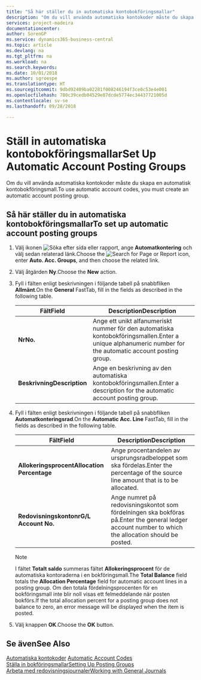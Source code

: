 ```yaml
---
title: "Så här ställer du in automatiska kontobokföringsmallar"
description: "Om du vill använda automatiska kontokoder måste du skapa en automatisk kontobokföringsmall."
services: project-madeira
documentationcenter: 
author: SorenGP
ms.service: dynamics365-business-central
ms.topic: article
ms.devlang: na
ms.tgt_pltfrm: na
ms.workload: na
ms.search.keywords: 
ms.date: 10/01/2018
ms.author: sgroespe
ms.translationtype: HT
ms.sourcegitcommit: 9dbd92409ba02281f008246194f3ce0c53e4e001
ms.openlocfilehash: 780c39cedb04529e87dcde5774ec34437721005d
ms.contentlocale: sv-se
ms.lasthandoff: 09/28/2018

---
```

# <a name="set-up-automatic-account-posting-groups"></a><span data-ttu-id="bff16-103">Ställ in automatiska kontobokföringsmallar</span><span class="sxs-lookup"><span data-stu-id="bff16-103">Set Up Automatic Account Posting Groups</span></span>
<span data-ttu-id="bff16-104">Om du vill använda automatiska kontokoder måste du skapa en automatisk kontobokföringsmall.</span><span class="sxs-lookup"><span data-stu-id="bff16-104">To use automatic account codes, you must create an automatic account posting group.</span></span>  

## <a name="to-set-up-automatic-account-posting-groups"></a><span data-ttu-id="bff16-105">Så här ställer du in automatiska kontobokföringsmallar</span><span class="sxs-lookup"><span data-stu-id="bff16-105">To set up automatic account posting groups</span></span>  

1.  <span data-ttu-id="bff16-106">Välj ikonen ![Söka efter sida eller rapport](../../media/ui-search/search_small.png "Ikonen Söka efter sida eller rapport"), ange **Automatkontering** och välj sedan relaterad länk.</span><span class="sxs-lookup"><span data-stu-id="bff16-106">Choose the ![Search for Page or Report](../../media/ui-search/search_small.png "Search for Page or Report icon") icon, enter **Auto. Acc. Groups**, and then choose the related link.</span></span>  
2.  <span data-ttu-id="bff16-107">Välj åtgärden **Ny**.</span><span class="sxs-lookup"><span data-stu-id="bff16-107">Choose the **New** action.</span></span>  
3.  <span data-ttu-id="bff16-108">Fyll i fälten enligt beskrivningen i följande tabell på snabbfliken **Allmänt**.</span><span class="sxs-lookup"><span data-stu-id="bff16-108">On the **General** FastTab, fill in the fields as described in the following table.</span></span>  

    |<span data-ttu-id="bff16-109">Fält</span><span class="sxs-lookup"><span data-stu-id="bff16-109">Field</span></span>|<span data-ttu-id="bff16-110">Description</span><span class="sxs-lookup"><span data-stu-id="bff16-110">Description</span></span>|  
    |-----------|-----------------|  
    |<span data-ttu-id="bff16-111">**Nr**</span><span class="sxs-lookup"><span data-stu-id="bff16-111">**No.**</span></span>|<span data-ttu-id="bff16-112">Ange ett unikt alfanumeriskt nummer för den automatiska kontobokföringsmallen.</span><span class="sxs-lookup"><span data-stu-id="bff16-112">Enter a unique alphanumeric number for the automatic account posting group.</span></span>|  
    |<span data-ttu-id="bff16-113">**Beskrivning**</span><span class="sxs-lookup"><span data-stu-id="bff16-113">**Description**</span></span>|<span data-ttu-id="bff16-114">Ange en beskrivning av den automatiska kontobokföringsmallen.</span><span class="sxs-lookup"><span data-stu-id="bff16-114">Enter a description for the automatic account posting group.</span></span>|  

4.  <span data-ttu-id="bff16-115">Fyll i fälten enligt beskrivningen i följande tabell på snabbfliken **Automatkonteringsrad**.</span><span class="sxs-lookup"><span data-stu-id="bff16-115">On the **Automatic Acc. Line** FastTab, fill in the fields as described in the following table.</span></span>  

    |<span data-ttu-id="bff16-116">Fält</span><span class="sxs-lookup"><span data-stu-id="bff16-116">Field</span></span>|<span data-ttu-id="bff16-117">Description</span><span class="sxs-lookup"><span data-stu-id="bff16-117">Description</span></span>|  
    |-----------|-----------------|  
    |<span data-ttu-id="bff16-118">**Allokeringsprocent**</span><span class="sxs-lookup"><span data-stu-id="bff16-118">**Allocation Percentage**</span></span>|<span data-ttu-id="bff16-119">Ange procentandelen av ursprungsradbeloppet som ska fördelas.</span><span class="sxs-lookup"><span data-stu-id="bff16-119">Enter the percentage of the source line amount that is to be allocated.</span></span>|  
    |<span data-ttu-id="bff16-120">**Redovisningskontonr**</span><span class="sxs-lookup"><span data-stu-id="bff16-120">**G/L Account No.**</span></span>|<span data-ttu-id="bff16-121">Ange numret på redovisningskontot som fördelningen ska bokföras på.</span><span class="sxs-lookup"><span data-stu-id="bff16-121">Enter the general ledger account number to which the allocation should be posted.</span></span>|  

    > [!NOTE]  
    >  <span data-ttu-id="bff16-122">I fältet **Totalt saldo** summeras fältet **Allokeringsprocent** för de automatiska kontoraderna i en bokföringsmall.</span><span class="sxs-lookup"><span data-stu-id="bff16-122">The **Total Balance** field totals the **Allocation Percentage** field for automatic account lines in a posting group.</span></span> <span data-ttu-id="bff16-123">Om den totala fördelningsprocenten för en bokföringsmall inte blir noll visas ett felmeddelande när posten bokförs.</span><span class="sxs-lookup"><span data-stu-id="bff16-123">If the total allocation percent for a posting group does not balance to zero, an error message will be displayed when the item is posted.</span></span>  

5.  <span data-ttu-id="bff16-124">Välj knappen **OK**.</span><span class="sxs-lookup"><span data-stu-id="bff16-124">Choose the **OK** button.</span></span>  

## <a name="see-also"></a><span data-ttu-id="bff16-125">Se även</span><span class="sxs-lookup"><span data-stu-id="bff16-125">See Also</span></span>  
 <span data-ttu-id="bff16-126">[Automatiska kontokoder](automatic-account-codes.md) </span><span class="sxs-lookup"><span data-stu-id="bff16-126">[Automatic Account Codes](automatic-account-codes.md) </span></span>  
 [<span data-ttu-id="bff16-127">Ställa in bokföringsmallar</span><span class="sxs-lookup"><span data-stu-id="bff16-127">Setting Up Posting Groups</span></span>](../../finance-posting-groups.md)  
 [<span data-ttu-id="bff16-128">Arbeta med redovisningsjournaler</span><span class="sxs-lookup"><span data-stu-id="bff16-128">Working with General Journals</span></span>](../../ui-work-general-journals.md)

